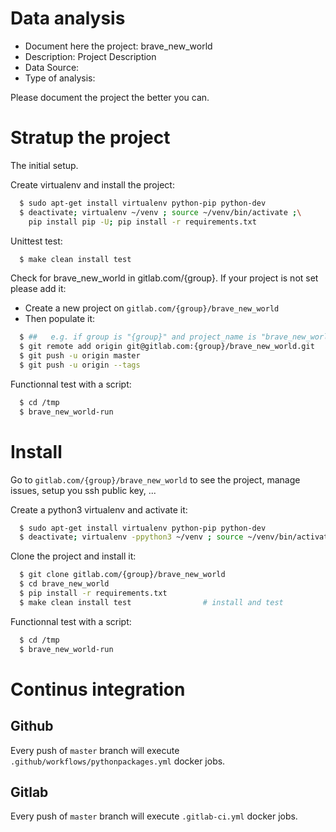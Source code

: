 # Data analysis
- Document here the project: brave_new_world
- Description: Project Description
- Data Source:
- Type of analysis:

Please document the project the better you can.

# Stratup the project

The initial setup.

Create virtualenv and install the project:
```bash
  $ sudo apt-get install virtualenv python-pip python-dev
  $ deactivate; virtualenv ~/venv ; source ~/venv/bin/activate ;\
    pip install pip -U; pip install -r requirements.txt
```

Unittest test:
```bash
  $ make clean install test
```

Check for brave_new_world in gitlab.com/{group}.
If your project is not set please add it:

- Create a new project on `gitlab.com/{group}/brave_new_world`
- Then populate it:

```bash
  $ ##   e.g. if group is "{group}" and project_name is "brave_new_world"
  $ git remote add origin git@gitlab.com:{group}/brave_new_world.git
  $ git push -u origin master
  $ git push -u origin --tags
```

Functionnal test with a script:
```bash
  $ cd /tmp
  $ brave_new_world-run
```
# Install
Go to `gitlab.com/{group}/brave_new_world` to see the project, manage issues,
setup you ssh public key, ...

Create a python3 virtualenv and activate it:
```bash
  $ sudo apt-get install virtualenv python-pip python-dev
  $ deactivate; virtualenv -ppython3 ~/venv ; source ~/venv/bin/activate
```

Clone the project and install it:
```bash
  $ git clone gitlab.com/{group}/brave_new_world
  $ cd brave_new_world
  $ pip install -r requirements.txt
  $ make clean install test                # install and test
```
Functionnal test with a script:
```bash
  $ cd /tmp
  $ brave_new_world-run
``` 

# Continus integration
## Github 
Every push of `master` branch will execute `.github/workflows/pythonpackages.yml` docker jobs.
## Gitlab
Every push of `master` branch will execute `.gitlab-ci.yml` docker jobs.
